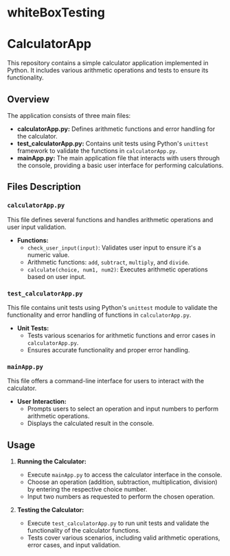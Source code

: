 # whiteBoxTesting
# CalculatorApp

This repository contains a simple calculator application implemented in Python. It includes various arithmetic operations and tests to ensure its functionality.

## Overview

The application consists of three main files:

- **calculatorApp.py:** Defines arithmetic functions and error handling for the calculator.
- **test_calculatorApp.py:** Contains unit tests using Python's `unittest` framework to validate the functions in `calculatorApp.py`.
- **mainApp.py:** The main application file that interacts with users through the console, providing a basic user interface for performing calculations.

## Files Description

### `calculatorApp.py`

This file defines several functions and handles arithmetic operations and user input validation.

- **Functions:**
  - `check_user_input(input)`: Validates user input to ensure it's a numeric value.
  - Arithmetic functions: `add`, `subtract`, `multiply`, and `divide`.
  - `calculate(choice, num1, num2)`: Executes arithmetic operations based on user input.

### `test_calculatorApp.py`

This file contains unit tests using Python's `unittest` module to validate the functionality and error handling of functions in `calculatorApp.py`.

- **Unit Tests:**
  - Tests various scenarios for arithmetic functions and error cases in `calculatorApp.py`.
  - Ensures accurate functionality and proper error handling.

### `mainApp.py`

This file offers a command-line interface for users to interact with the calculator.

- **User Interaction:**
  - Prompts users to select an operation and input numbers to perform arithmetic operations.
  - Displays the calculated result in the console.

## Usage

1. **Running the Calculator:**
   - Execute `mainApp.py` to access the calculator interface in the console.
   - Choose an operation (addition, subtraction, multiplication, division) by entering the respective choice number.
   - Input two numbers as requested to perform the chosen operation.

2. **Testing the Calculator:**
   - Execute `test_calculatorApp.py` to run unit tests and validate the functionality of the calculator functions.
   - Tests cover various scenarios, including valid arithmetic operations, error cases, and input validation.
